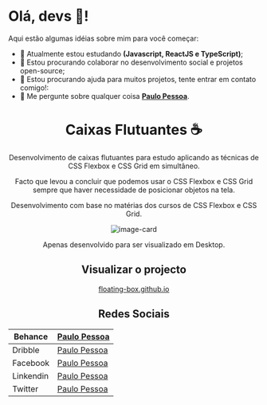 # Olá, devs 👋!

Aqui estão algumas idéias sobre mim para você começar:

- 🌱 Atualmente estou estudando **(Javascript, ReactJS e TypeScript)**;
- 👯 Estou procurando colaborar no desenvolvimento social e projetos open-source;
- 🤔 Estou procurando ajuda para muitos projetos, tente entrar em contato comigo!:
- 💬 Me pergunte sobre qualquer coisa **[Paulo Pessoa](mailto:mrcerebro8@gmail.com)**.

<div align="center">

# Caixas Flutuantes :coffee:

Desenvolvimento de caixas flutuantes para estudo aplicando as técnicas de CSS Flexbox e CSS Grid em simultâneo.

Facto que levou a concluir que podemos usar o CSS Flexbox e CSS Grid sempre que haver necessidade de posicionar objetos na tela.

Desenvolvimento com base no matérias dos cursos de CSS Flexbox e CSS Grid.

![image-card](/home/mr-cerebro/Documentos/GitHub/floating-box/assets/img/image-card.png) 

Apenas desenvolvido para ser visualizado em Desktop.

## Visualizar o projecto

[floating-box.github.io](https://mr-cerebro.github.io/floating-box/)


## Redes Sociais

| Behance   | [Paulo Pessoa](https://www.behance.net/mr-cerebro)           |
| --------- | ------------------------------------------------------------ |
| Dribble   | [Paulo Pessoa](https://dribbble.com/mr-cerebro)              |
| Facebook  | [Paulo Pessoa](https://www.facebook.com/paulo1pessoa)        |
| Linkendin | [Paulo Pessoa](https://www.instagram.com/_mrcerebro/)        |
| Twitter   | [Paulo Pessoa](https://www.linkedin.com/in/paulo-pessoa-2777841b2/) |
